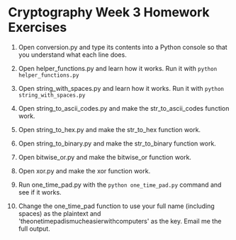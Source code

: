 # Cryptography Week 3 Homework Exercises

1. Open conversion.py and type its contents into a Python console so that you
   understand what each line does.

2. Open helper_functions.py and learn how it works. Run it with `python
   helper_functions.py`

3. Open string_with_spaces.py and learn how it works. Run it with `python
   string_with_spaces.py`

4. Open string_to_ascii_codes.py and make the str_to_ascii_codes function work.

5. Open string_to_hex.py and make the str_to_hex function work.

6. Open string_to_binary.py and make the str_to_binary function work.

7. Open bitwise_or.py and make the bitwise_or function work.

8. Open xor.py and make the xor function work.

9. Run one_time_pad.py with the `python one_time_pad.py` command and see if it
    works.

10. Change the one_time_pad function to use your full name (including spaces)
    as the plaintext and 'theonetimepadismucheasierwithcomputers' as the key.
    Email me the full output.
